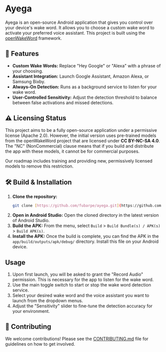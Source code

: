 # Ayega

Ayega is an open-source Android application that gives you control over your device's wake word. It allows you to choose a custom wake word to activate your preferred voice assistant. This project is built using the [openWakeWord](https://github.com/dscripka/openWakeWord) framework.

## 🚀 Features

* **Custom Wake Words:** Replace "Hey Google" or "Alexa" with a phrase of your choosing.
* **Assistant Integration:** Launch Google Assistant, Amazon Alexa, or Samsung Bixby.
* **Always-On Detection:** Runs as a background service to listen for your wake word.
* **User-Controlled Sensitivity:** Adjust the detection threshold to balance between false activations and missed detections.

## ⚠️ Licensing Status

This project aims to be a fully open-source application under a permissive license (Apache 2.0). However, the initial version uses pre-trained models from the openWakeWord project that are licensed under **CC BY-NC-SA 4.0**. The "NC" (NonCommercial) clause means that if you build and distribute the app with these models, it cannot be for commercial purposes.

Our roadmap includes training and providing new, permissively licensed models to remove this restriction.

## 🛠️ Build & Installation

1.  **Clone the repository:**
    ```bash
    git clone [https://github.com/fubarpe/ayega.git](https://github.com/fubarpe/ayega.git)
    ```
2.  **Open in Android Studio:** Open the cloned directory in the latest version of Android Studio.
3.  **Build the APK:** From the menu, select `Build` > `Build Bundle(s) / APK(s)` > `Build APK(s)`.
4.  **Install the APK:** Once the build is complete, you can find the APK in the `app/build/outputs/apk/debug/` directory. Install this file on your Android device.

##  Usage

1.  Upon first launch, you will be asked to grant the "Record Audio" permission. This is necessary for the app to listen for the wake word.
2.  Use the main toggle switch to start or stop the wake word detection service.
3.  Select your desired wake word and the voice assistant you want to launch from the dropdown menus.
4.  Adjust the "Sensitivity" slider to fine-tune the detection accuracy for your environment.

## 🤝 Contributing

We welcome contributions! Please see the [CONTRIBUTING.md](CONTRIBUTING.md) file for guidelines on how to get involved.
